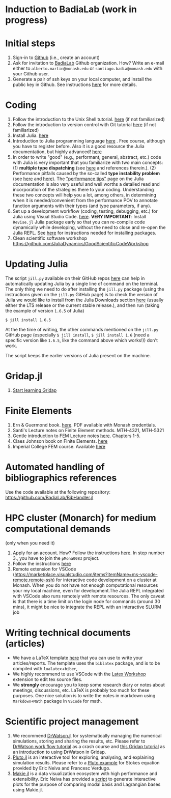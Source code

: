 # Induction to BadiaLab (work in progress)

# Initial steps
 1. Sign-in to [Github](https://github.com/) (i.e., create an account)
 2. Ask for invitation to [BadiaLab](https://github.com/BadiaLab) Github organization. How? Write an e-mail either to `alberto.martin@monash.edu` or `santiago.badia@monash.edu` with your Github user.
 3. Generate a pair of ssh keys on your local computer, and install the public key in Github. See instructions [here](https://www.inmotionhosting.com/support/server/ssh/how-to-add-ssh-keys-to-your-github-account/) for more details.

# Coding 

1. Follow the introduction to the Unix Shell tutorial. [here](https://github.com/MonashMath/SCI1022/blob/master/Unix-CLI.md) (if not familiarized)
2. Follow the introduction to version control with Git tutorial [here](https://github.com/MonashMath/SCI1022/blob/master/Git.md) (if not familiarized)
3. Install Julia. [here](https://github.com/gridap/Gridap.jl/wiki/Start-learning-Julia)
4. Introduction to Julia programming language [here](https://juliaacademy.com/p/intro-to-julia) . Free course, although you have to register before. Also it is a good resource the Julia documentation, but highly advanced! [here](https://docs.julialang.org/en/v1/)
5. In order to write "good" (e.g., performant, general, abstract, etc.) code with Julia is very important that you familiarize with two main concepts: (1) **multiple type dispatching** (see [here](https://docs.julialang.org/en/v1/manual/methods/) and references therein.). (2) Performance pitfalls caused by the so-called **type instability problem** (see [here](https://docs.julialang.org/en/v1/manual/performance-tips/#man-code-warntype) and [here](https://discourse.julialang.org/t/dynamic-dispatch/6963/2?u=amartinhuertas)). The ["performance tips"](https://docs.julialang.org/en/v1/manual/performance-tips/) page on the Julia documentation is also very useful and well worths a detailed read and incorporation of the strategies there to your coding. Understanding these two concepts will help you a lot, among others, in determining when it is needed/convenient from the performance POV to annotate function arguments with their types (and type parameters, if any). 
6. Set up a development workflow (coding, testing, debugging, etc.) for Julia using Visual Studio Code. [here](https://github.com/gridap/Gridap.jl/wiki/Visual-Studio-Code-as-Julia-IDE). **VERY IMPORTANT**: Install `Revise.jl` Julia package early so that you can re-compile code dynamically while developing, without the need to close and re-open the Julia REPL. See [here](https://pkgdocs.julialang.org/v1/) for instructions needed for installing packages.
7. Clean scientific software workshop https://github.com/JuliaDynamics/GoodScientificCodeWorkshop

# Updating Julia

The script `jill.py` available on their GitHub repos [here](https://github.com/johnnychen94/jill.py) can help in automatically updating Julia by a single line of command on the terminal. The only thing we need to do after installing the `jill.py` package (using the instructions given on the `jill.py` GitHub page) is to check the version of Julia we would like to install from the Julia Downloads section [here](https://julialang.org/downloads/) (usually either the LTS release or the current stable release.), and then run (taking the example of version `1.6.5` of Julia)

```shell
$ jill install 1.6.5
```
At the the time of writing, the other commands mentioned on the `jill.py` GitHub page (especially `$ jill install`, `$ jill install 1.6` (need a specific version like `1.6.5`, like the command above which works!)) don't work. 

The script keeps the earlier versions of Julia present on the machine. 

# Gridap.jl 

1. [Start learning Gridap](https://github.com/gridap/Gridap.jl/wiki/Start-learning-Gridap)

# Finite Elements 
 1. Ern & Guermond book. [here](https://link.springer.com/book/10.1007/978-3-030-56341-7). PDF available with Monash credentials.
 2. Santi's Lecture notes on Finite Element methods. MTH-4321, MTH-5321
 3. Gentle introduction to FEM Lecture notes [here](https://team-pancho.github.io/documents/anIntro2FEM_2015.pdf). Chapters 1-5.
 4. Claes Johnson book on Finite Elements. [here](https://www.booktopia.com.au/numerical-solution-of-partial-differential-equations-by-the-finite-element-method-claes-johnson/book/9780486469003.html?source=pla&gclid=CjwKCAiA78aNBhAlEiwA7B76pyECVNAow3Euugh0nZIWJ1C3O-n8rQAhK3GrEWuYJkErXaPqSvaMdhoCH1sQAvD_BwE)
 5. Imperial College FEM course. Available [here](https://finite-element.github.io/)

# Automated handling of bibliographics references 

Use the code available at the following repository: https://github.com/BadiaLab/BibHandler.jl

# HPC cluster (Monarch) for medium computational demands

(only when you need it)

1. Apply for an account. How? Follow the instructions [here](https://docs.monarch.erc.monash.edu/MonARCH/requesting-an-account.html). In step number 3., you have to join the `pMona0083` project.
2. Follow the instructions [here](https://github.com/gridap/GridapDistributed.jl/wiki/Monarch-(Monash)-Useful-links,-commands,-and-workflows)
3. Remote extension for VSCode (https://marketplace.visualstudio.com/items?itemName=ms-vscode-remote.remote-ssh) for interactive code development on a cluster at Monash. When you do not have not enough computational resources your my local machine, even for development.The Julia REPL integrated with VSCode also runs remotely with remote resources. The only caveat is that there is a time limit on the login node for commands (around 30 mins), it might be nice to integrate the REPL with an interactive SLURM job

# Writing technical documents (articles)

* We have a LaTeX template [here](assets/latex-template/report.tex) that you can use to write your articles/reports. The template  uses the `biblatex` package, and is to be compiled with `lualatex`+`biber`, 
* We highly recommend to use VSCode with the [Latex Workshop](https://marketplace.visualstudio.com/items?itemName=James-Yu.latex-workshop) extension to edit tex source files.
* We **strongly** encourage you to keep some research diary or notes about meetings, discussions, etc. LaTeX is probably too much for these purposes. One nice solution is to write the notes in markdown using `Markdown+Math` package in `VSCode` for math.

# Scientific project management

1. We recommend [DrWatson.jl](https://juliadynamics.github.io/DrWatson.jl/stable/) for systematically managing the numerical simulations, storing and sharing the results, etc. Please refer to [DrWatson work flow tutorial](https://juliadynamics.github.io/DrWatson.jl/stable/workflow/#DrWatson-Workflow-Tutorial-1) as a crash course and [this Gridap tutorial](https://gridap.github.io/Tutorials/stable/pages/t014_validation_DrWatson/#Tutorial-14:-On-using-DrWatson.jl-1) as an introduction to using DrWatson in Gridap. 
2. [Pluto.jl](https://github.com/fonsp/Pluto.jl) is an interactive tool for exploring, analysing, and explaining simulation results. Please refer to a [Pluto example](scripts/pluto-example) for Stokes equation provided by Eric Neiva and Francesc Verdugo. 
3. [Makie.jl](https://github.com/JuliaPlots/Makie.jl) is a data visualization ecosystem with high performance and extensibility. Eric Neiva has provided a [script](scripts/makie_example.jl) to generate interactive plots for the purpose of comparing modal basis and Lagrangian bases using Makie.jl.
